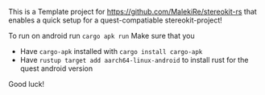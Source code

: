 This is a Template project for <https://github.com/MalekiRe/stereokit-rs> that enables a quick setup for a quest-compatiable stereokit-project!

To run on android run `cargo apk run`
Make sure that you

- Have `cargo-apk` installed with `cargo install cargo-apk`
- Have `rustup target add aarch64-linux-android` to install rust for the quest android version

Good luck!